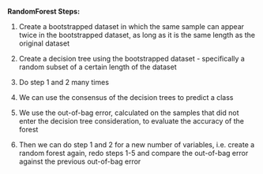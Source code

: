**RandomForest Steps:**

1. Create a bootstrapped dataset in which the same sample can appear twice in the bootstrapped dataset, as long as it
is the same length as the original dataset

2. Create a decision tree using the bootstrapped dataset - specifically a random subset of a certain length
 of the dataset

3. Do step 1 and 2 many times

4. We can use the consensus of the decision trees to predict a class

5. We use the out-of-bag error, calculated on the samples that did not enter the decision tree consideration,
to evaluate the accuracy of the forest

6. Then we can do step 1 and 2 for a new number of variables, i.e. create a random forest again, redo steps 1-5 and
compare the out-of-bag error against the previous out-of-bag error
